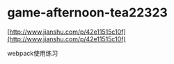 # game-afternoon-tea22323

[http://www.jianshu.com/p/42e11515c10f](http://www.jianshu.com/p/42e11515c10f)

webpack使用练习
